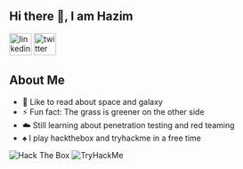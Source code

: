 

<!--### Hi there 👋, My name is Muhammad Hazim and I'm from Malaysia

* Still learning about Information Security
* 

[![Anurag's GitHub stats](https://github-readme-stats.vercel.app/api?username=hazimsyah19)](https://github.com/anuraghazra/github-readme-stats)


**hazimsyah19/hazimsyah19** is a ✨ _special_ ✨ repository because its `README.md` (this file) appears on your GitHub profile.

Here are some ideas to get you started:

- 🔭 I’m currently working on ...
- 🌱 I’m currently learning ...
- 👯 I’m looking to collaborate on ...
- 🤔 I’m looking for help with ...
- 💬 Ask me about ...
- 📫 How to reach me: ...
- 😄 Pronouns: ...
- ⚡ Fun fact: ...

[<img src='https://cdn.jsdelivr.net/npm/simple-icons@3.0.1/icons/github.svg' alt='github' height='40'>](https://github.com/hazimsyah19)  [<img src='https://cdn.jsdelivr.net/npm/simple-icons@3.0.1/icons/twitter.svg' alt='twitter' height='40'>](https://twitter.com/Hazimirwan)  

![GitHub stats](https://github-readme-stats.vercel.app/api?username=hazimsyah19&show_icons=true)  

![Profile views](https://gpvc.arturio.dev/hazimsyah19) 
-->
## Hi there 👋, I am Hazim 
 [<img src='https://cdn.jsdelivr.net/npm/simple-icons@3.0.1/icons/linkedin.svg' alt='linkedin' height='40'>](https://www.linkedin.com/in/muhammad-hazim-4179941b0/)  [<img src='https://cdn.jsdelivr.net/npm/simple-icons@3.0.1/icons/twitter.svg' alt='twitter' height='40'>](https://twitter.com/Hazimirwan) 

__About Me__
---
- 👾 Like to read about space and galaxy 
- ⚡ Fun fact: The grass is greener on the other side
- ☁️ Still learning about penetration testing and red teaming 
-  ♠️ I play hackthebox and tryhackme in a free time

<img src="http://www.hackthebox.eu/badge/image/279122" alt="Hack The Box"> <img src="https://tryhackme-badges.s3.amazonaws.com/dir3x.png" alt="TryHackMe">
